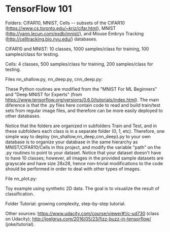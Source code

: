 # TensorFlow 101

Folders: CIFAR10, MNIST, Cells
-- subsets of the CIFAR10 (https://www.cs.toronto.edu/~kriz/cifar.html),
MNIST (http://yann.lecun.com/exdb/mnist/),
and Mouse Embryo Tracking (http://celltracking.bio.nyu.edu/) databases.

CIFAR10 and MNIST: 10 classes, 1000 samples/class for training, 100 samples/class for testing.

Cells: 4 classes, 500 samples/class for training, 200 samples/class for testing.

Files nn_shallow.py, nn_deep.py, cnn_deep.py:

These Python routines are modified from the
"MNIST For ML Beginners" and "Deep MNIST for Experts" (from https://www.tensorflow.org/versions/0.6.0/tutorials/index.html).
The main diference is that the .py files here contain code to read and build
train/test sets from regular image files, and therefore can be more easily deployed to other databases. 

Notice that the folders are organized
in subfolders Train and Test, and in these subfolders each class is in a separate folder (0, 1, etc).
Therefore, one simple way to deploy {nn_shallow,nn_deep,cnn_deep}.py to your own database is to organize your database in the same hierarchy as MNIST/CIFAR10/Cells in this project, and modify the variable
"path" on the .py routines to point to your dataset. Notice that your dataset doesn't have to
have 10 classes; however, all images in the provided sample datasets are grayscale and have size 28x28,
hence non-trivial modifications to the code should be performed in order to deal with other types of images.

File nn_plot.py:

Toy example using synthetic 2D data. The goal is to visualize the result of classification.

Folder Tutorial: growing complexity, step-by-step tutorial.

Other sources:
https://www.udacity.com/course/viewer#!/c-ud730 (class on Udacity);
http://joelgrus.com/2016/05/23/fizz-buzz-in-tensorflow/ (joke/tutorial).